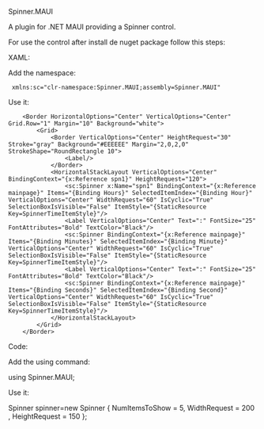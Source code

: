 Spinner.MAUI

A plugin for .NET MAUI providing a Spinner control.

For use the control after install de nuget package follow this steps:

XAML:

Add the namespace:

     xmlns:sc="clr-namespace:Spinner.MAUI;assembly=Spinner.MAUI"
  
Use it:
 
        <Border HorizontalOptions="Center" VerticalOptions="Center" Grid.Row="1" Margin="10" Background="white">
            <Grid>
                <Border VerticalOptions="Center" HeightRequest="30" Stroke="gray" Background="#EEEEEE" Margin="2,0,2,0" StrokeShape="RoundRectangle 10">
                    <Label/>
                </Border>
                <HorizontalStackLayout VerticalOptions="Center" BindingContext="{x:Reference spn1}" HeightRequest="120">
                    <sc:Spinner x:Name="spn1" BindingContext="{x:Reference mainpage}" Items="{Binding Hours}" SelectedItemIndex="{Binding Hour}" VerticalOptions="Center" WidthRequest="60" IsCyclic="True" SelectionBoxIsVisible="False" ItemStyle="{StaticResource Key=SpinnerTimeItemStyle}"/>
                    <Label VerticalOptions="Center" Text=":" FontSize="25" FontAttributes="Bold" TextColor="Black"/>
                    <sc:Spinner BindingContext="{x:Reference mainpage}" Items="{Binding Minutes}" SelectedItemIndex="{Binding Minute}" VerticalOptions="Center" WidthRequest="60" IsCyclic="True" SelectionBoxIsVisible="False" ItemStyle="{StaticResource Key=SpinnerTimeItemStyle}"/>
                    <Label VerticalOptions="Center" Text=":" FontSize="25" FontAttributes="Bold" TextColor="Black"/>
                    <sc:Spinner BindingContext="{x:Reference mainpage}" Items="{Binding Seconds}" SelectedItemIndex="{Binding Second}" VerticalOptions="Center" WidthRequest="60" IsCyclic="True" SelectionBoxIsVisible="False" ItemStyle="{StaticResource Key=SpinnerTimeItemStyle}"/>
                </HorizontalStackLayout>
            </Grid>
        </Border>

Code:
  
Add the using command:
  
using Spinner.MAUI;
  
Use it:

Spinner spinner=new Spinner { NumItemsToShow = 5, WidthRequest = 200 , HeightRequest = 150 };

  
